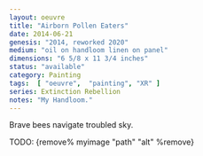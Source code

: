 ```yaml
---
layout: oeuvre 
title: "Airborn Pollen Eaters"
date: 2014-06-21
genesis: "2014, reworked 2020"
medium: "oil on handloom linen on panel"
dimensions: "6 5/8 x 11 3/4 inches"
status: "available" 
category: Painting 
tags:  [ "oeuvre",  "painting", "XR" ]  
series: Extinction Rebellion
notes: "My Handloom."
---
```


Brave bees navigate troubled sky. 

TODO: {remove% myimage "path" "alt" %remove}
